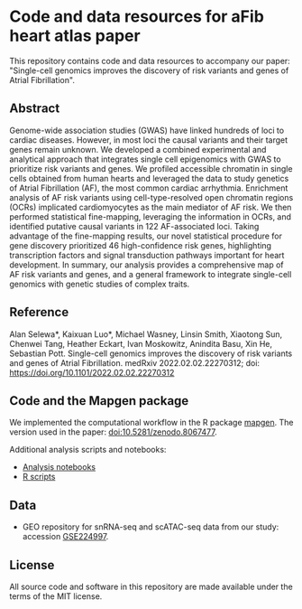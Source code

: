 # Code and data resources for aFib heart atlas paper

This repository contains code and data resources to accompany our paper:
"Single-cell genomics improves the discovery of risk variants and genes of Atrial Fibrillation".

## Abstract

Genome-wide association studies (GWAS) have linked hundreds of loci to cardiac diseases. However, in most loci the causal variants and their target genes remain unknown. We developed a combined experimental and analytical approach that integrates single cell epigenomics with GWAS to prioritize risk variants and genes. We profiled accessible chromatin in single cells obtained from human hearts and leveraged the data to study genetics of Atrial Fibrillation (AF), the most common cardiac arrhythmia. Enrichment analysis of AF risk variants using cell-type-resolved open chromatin regions (OCRs) implicated cardiomyocytes as the main mediator of AF risk. We then performed statistical fine-mapping, leveraging the information in OCRs, and identified putative causal variants in 122 AF-associated loci. Taking advantage of the fine-mapping results, our novel statistical procedure for gene discovery prioritized 46 high-confidence risk genes, highlighting transcription factors and signal transduction pathways important for heart development. In summary, our analysis provides a comprehensive map of AF risk variants and genes, and a general framework to integrate single-cell genomics with genetic studies of complex traits.

## Reference

Alan Selewa\*, Kaixuan Luo\*, Michael Wasney, Linsin Smith, Xiaotong Sun, Chenwei Tang, Heather Eckart, Ivan Moskowitz, Anindita Basu, Xin He, Sebastian Pott. Single-cell genomics improves the discovery of risk variants and genes of Atrial Fibrillation.
medRxiv 2022.02.02.22270312; doi: https://doi.org/10.1101/2022.02.02.22270312

## Code and the Mapgen package

We implemented the computational workflow in the R package [mapgen][mapgen-link]. 
The version used in the paper: [doi:10.5281/zenodo.8067477][mapgen-zenodo-doi].

Additional analysis scripts and notebooks: 

 * [Analysis notebooks][Analysis-git-repo]
 * [R scripts][R-git-repo]

## Data

  * GEO repository for snRNA-seq and scATAC-seq data from our study: accession [GSE224997][GEO-link].

## License

All source code and software in this repository are made available under the terms of the MIT license.


[mapgen-link]: https://github.com/xinhe-lab/mapgen
[mapgen-zenodo-doi]:doi:10.5281/zenodo.8067477
[Analysis-git-repo]: https://github.com/xinhe-lab/aFib_heart_atlas_mapgen_paper/tree/main/analysis
[R-git-repo]: https://github.com/xinhe-lab/aFib_heart_atlas_mapgen_paper/tree/main/R
[GEO-link]: https://www.ncbi.nlm.nih.gov/geo/query/acc.cgi?acc=GSE224997
